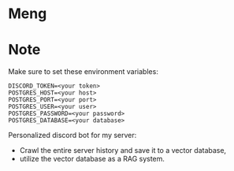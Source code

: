 # Meng

# Note
Make sure to set these environment variables:

```
DISCORD_TOKEN=<your token>
POSTGRES_HOST=<your host>
POSTGRES_PORT=<your port>
POSTGRES_USER=<your user>
POSTGRES_PASSWORD=<your password>
POSTGRES_DATABASE=<your database>
```

Personalized discord bot for my server:
- Crawl the entire server history and save it to a vector database,
- utilize the vector database as a RAG system.
